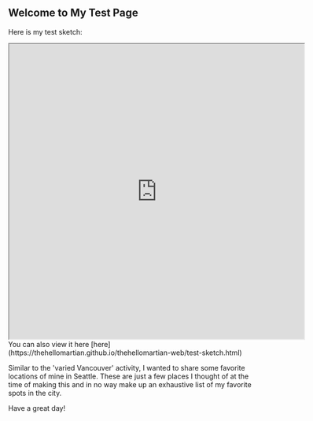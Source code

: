 ## Welcome to My Test Page
Here is my test sketch: 
<iframe  src="https://thehellomartian.github.io/thehellomartian-web/test-sketch.html" height="600" width="600"></iframe>
You can also view it here [here](https://thehellomartian.github.io/thehellomartian-web/test-sketch.html)
  
Similar to the 'varied Vancouver' activity, I wanted to share some favorite locations of mine in Seattle. These are just a few places I thought of at the time of making this and in no way make up an exhaustive list of my favorite spots in the city. 

Have a great day!
